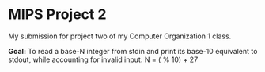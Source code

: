 # MIPS Project 2
My submission for project two of my Computer Organization 1 class.

**Goal:** To read a base-N integer from stdin and print its base-10 equivalent to stdout, while accounting for invalid input.
N = (<Student ID Number> % 10) + 27
